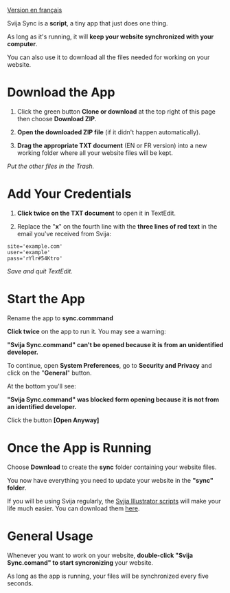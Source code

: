 [Version en français](https://github.com/svijasvg/svija-sync/blob/master/readme-fr.md)


Svija Sync is a **script**, a tiny app that just does one thing.

As long as it's running, it will **keep your website synchronized with your computer**.

You can also use it to download all the files needed for working on your website.

# Download the App

1. Click the green button **Clone or download** at the top right of this page then choose **Download ZIP**.

2. **Open the downloaded ZIP file** (if it didn't happen automatically).

2. **Drag the appropriate TXT document** (EN or FR version) into a new working folder where all your website files will be kept.

*Put the other files in the Trash.*

# Add Your Credentials

1. **Click twice on the TXT document** to open it in TextEdit.

2. Replace the "**x**" on the fourth line with the **three lines of red text** in the email you've received from Svija:

`site='example.com'`  
`user='example'`  
`pass='rYlr#54Ktro'`

*Save and quit TextEdit.*

# Start the App

Rename the app to **sync.commmand**

**Click twice** on the app to run it. You may see a warning:

**"Svija Sync.command" can't be opened because it is from an unidentified developer.**

To continue, open **System Preferences**, go to **Security and Privacy** and click on the "**General**" button.

At the bottom you'll see:

**"Svija Sync.command" was blocked form opening because it is not from an identified developer.**

Click the button **[Open Anyway]**

# Once the App is Running

Choose **Download** to create the **sync** folder containing your website files.

You now have everything you need to update your website in the **"sync" folder**.

If you will be using Svija regularly, the [Svjia Illustrator scripts](https://github.com/svijasvg/illustrator-scripts) will make your life much easier. You can download them [here](https://github.com/svijasvg/illustrator-scripts).

# General Usage

Whenever you want to work on your website, **double-click "Svija Sync.comand" to start syncronizing** your website.

As long as the app is running, your files will be synchronized every five seconds.

